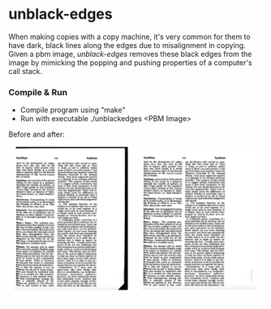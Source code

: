 # unblack-edges
When making copies with a copy machine, it's very common for them to have dark, black lines along the edges due to misalignment in copying. Given a pbm image, *unblack-edges* removes these black edges from the image by mimicking the popping and pushing properties of a computer's call stack.

### Compile & Run
* Compile program using "make"
* Run with executable ./unblackedges \<PBM Image\>

Before and after:
![Before and After](before-and-after.jpg)
